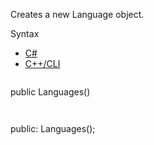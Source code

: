 Creates a new Language object.

Syntax

* [C#](#i-syntax-CS)
* [C++/CLI](#i-syntax-CPP2005)

```
```
public Languages()
```
```

```
```
public:
Languages();
```
```

